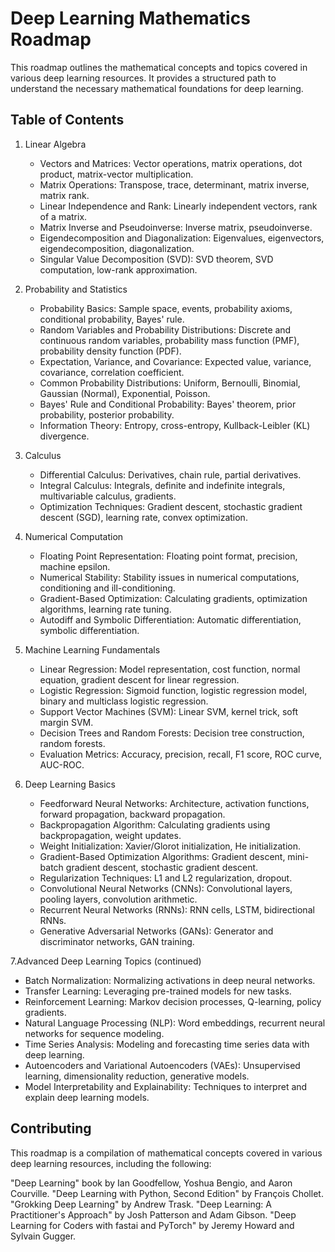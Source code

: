 # Deep Learning Mathematics Roadmap

This roadmap outlines the mathematical concepts and topics covered in various deep learning resources. It provides a structured path to understand the necessary mathematical foundations for deep learning.

## Table of Contents

1. Linear Algebra
   - Vectors and Matrices: Vector operations, matrix operations, dot product, matrix-vector multiplication.
   - Matrix Operations: Transpose, trace, determinant, matrix inverse, matrix rank.
   - Linear Independence and Rank: Linearly independent vectors, rank of a matrix.
   - Matrix Inverse and Pseudoinverse: Inverse matrix, pseudoinverse.
   - Eigendecomposition and Diagonalization: Eigenvalues, eigenvectors, eigendecomposition, diagonalization.
   - Singular Value Decomposition (SVD): SVD theorem, SVD computation, low-rank approximation.

2. Probability and Statistics
   - Probability Basics: Sample space, events, probability axioms, conditional probability, Bayes' rule.
   - Random Variables and Probability Distributions: Discrete and continuous random variables, probability mass function (PMF), probability density function (PDF).
   - Expectation, Variance, and Covariance: Expected value, variance, covariance, correlation coefficient.
   - Common Probability Distributions: Uniform, Bernoulli, Binomial, Gaussian (Normal), Exponential, Poisson.
   - Bayes' Rule and Conditional Probability: Bayes' theorem, prior probability, posterior probability.
   - Information Theory: Entropy, cross-entropy, Kullback-Leibler (KL) divergence.

3. Calculus
   - Differential Calculus: Derivatives, chain rule, partial derivatives.
   - Integral Calculus: Integrals, definite and indefinite integrals, multivariable calculus, gradients.
   - Optimization Techniques: Gradient descent, stochastic gradient descent (SGD), learning rate, convex optimization.

4. Numerical Computation
   - Floating Point Representation: Floating point format, precision, machine epsilon.
   - Numerical Stability: Stability issues in numerical computations, conditioning and ill-conditioning.
   - Gradient-Based Optimization: Calculating gradients, optimization algorithms, learning rate tuning.
   - Autodiff and Symbolic Differentiation: Automatic differentiation, symbolic differentiation.

5. Machine Learning Fundamentals
   - Linear Regression: Model representation, cost function, normal equation, gradient descent for linear regression.
   - Logistic Regression: Sigmoid function, logistic regression model, binary and multiclass logistic regression.
   - Support Vector Machines (SVM): Linear SVM, kernel trick, soft margin SVM.
   - Decision Trees and Random Forests: Decision tree construction, random forests.
   - Evaluation Metrics: Accuracy, precision, recall, F1 score, ROC curve, AUC-ROC.

6. Deep Learning Basics
   - Feedforward Neural Networks: Architecture, activation functions, forward propagation, backward propagation.
   - Backpropagation Algorithm: Calculating gradients using backpropagation, weight updates.
   - Weight Initialization: Xavier/Glorot initialization, He initialization.
   - Gradient-Based Optimization Algorithms: Gradient descent, mini-batch gradient descent, stochastic gradient descent.
   - Regularization Techniques: L1 and L2 regularization, dropout.
   - Convolutional Neural Networks (CNNs): Convolutional layers, pooling layers, convolution arithmetic.
   - Recurrent Neural Networks (RNNs): RNN cells, LSTM, bidirectional RNNs.
   - Generative Adversarial Networks (GANs): Generator and discriminator networks, GAN training.

7.Advanced Deep Learning Topics (continued)

- Batch Normalization: Normalizing activations in deep neural networks.
- Transfer Learning: Leveraging pre-trained models for new tasks.
- Reinforcement Learning: Markov decision processes, Q-learning, policy gradients.
- Natural Language Processing (NLP): Word embeddings, recurrent neural networks for sequence modeling.
- Time Series Analysis: Modeling and forecasting time series data with deep learning.
- Autoencoders and Variational Autoencoders (VAEs): Unsupervised learning, dimensionality reduction, generative models.
- Model Interpretability and Explainability: Techniques to interpret and explain deep learning models.
## Contributing
This roadmap is a compilation of mathematical concepts covered in various deep learning resources, including the following:

"Deep Learning" book by Ian Goodfellow, Yoshua Bengio, and Aaron Courville.
"Deep Learning with Python, Second Edition" by François Chollet.
"Grokking Deep Learning" by Andrew Trask.
"Deep Learning: A Practitioner's Approach" by Josh Patterson and Adam Gibson.
"Deep Learning for Coders with fastai and PyTorch" by Jeremy Howard and Sylvain Gugger.
